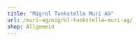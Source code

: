 ```yaml
---
title: "Migrol Tankstelle Muri AG"
url: /muri-ag/migrol-tankstelle-muri-ag/
shop: Allgemein
---
```

